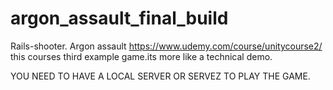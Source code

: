 # argon_assault_final_build
Rails-shooter.
Argon assault https://www.udemy.com/course/unitycourse2/ this courses third example game.its more like a technical demo.

YOU NEED TO HAVE A LOCAL SERVER OR SERVEZ TO PLAY THE GAME.

